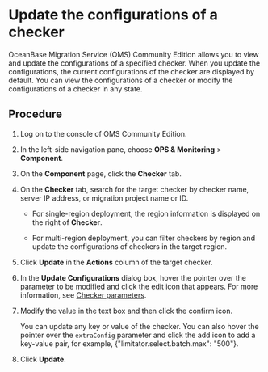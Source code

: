 # Update the configurations of a checker

OceanBase Migration Service (OMS) Community Edition allows you to view and update the configurations of a specified checker. When you update the configurations, the current configurations of the checker are displayed by default. You can view the configurations of a checker or modify the configurations of a checker in any state.

## Procedure

1. Log on to the console of OMS Community Edition.

2. In the left-side navigation pane, choose **OPS & Monitoring** > **Component**.

3. On the **Component** page, click the **Checker** tab.

4. On the **Checker** tab, search for the target checker by checker name, server IP address, or migration project name or ID.

   * For single-region deployment, the region information is displayed on the right of **Checker**.

   * For multi-region deployment, you can filter checkers by region and update the configurations of checkers in the target region.

5. Click **Update** in the **Actions** column of the target checker.

6. In the **Update Configurations** dialog box, hover the pointer over the parameter to be modified and click the edit icon that appears. For more information, see [Checker parameters](../../5.description-of-component-parameters/4.checker-parameters.md).

7. Modify the value in the text box and then click the confirm icon.

   You can update any key or value of the checker. You can also hover the pointer over the `extraConfig` parameter and click the add icon to add a key-value pair, for example, {"limitator.select.batch.max": "500"}.

8. Click **Update**.

